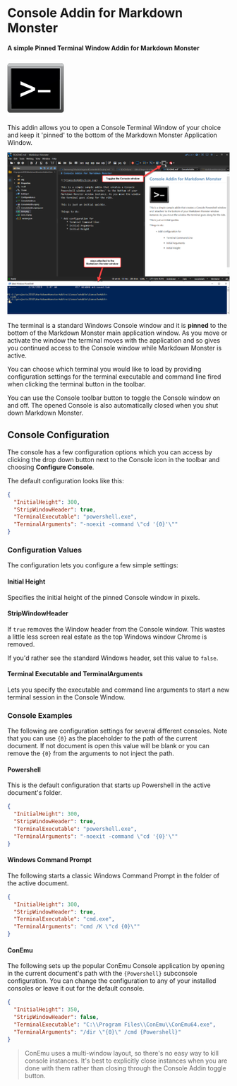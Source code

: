 # Console Addin for Markdown Monster
#### A simple Pinned Terminal Window Addin for Markdown Monster

![](ConsoleAddin/icon.png)

This addin allows you to open a Console Terminal Window of your choice and keep it 'pinned' to the bottom of the Markdown Monster Application Window.

![](Screenshot.png)

The terminal is a standard Windows Console window and it is **pinned** to the bottom of the Markdown Monster main application window. As you move or activate the window the terminal moves with the application and so gives you continued access to the Console window while Markdown Monster is active.

You can choose which terminal you would like to load by providing configuration settings for the terminal executable and command line fired when clicking the terminal button in the toolbar.

You can use the Console toolbar button to toggle the Console window on and off. The opened Console is also automatically closed when you shut down Markdown Monster.

## Console Configuration
The console has a few configuration options which you can access by clicking the drop down button next to the Console icon in the toolbar and choosing **Configure Console**.

The default configuration looks like this:

```json
{
  "InitialHeight": 300,
  "StripWindowHeader": true,
  "TerminalExecutable": "powershell.exe",
  "TerminalArguments": "-noexit -command \"cd '{0}'\""
}
```

### Configuration Values
The configuration lets you configure a few simple settings:

#### Initial Height
Specifies the initial height of the pinned Console window in pixels.

#### StripWindowHeader
If `true` removes the Window header from the Console window. This wastes a little less screen real estate as the top Windows window Chrome is removed. 

If you'd rather see the standard Windows header, set this value to `false`.

#### Terminal Executable and TerminalArguments
Lets you specify the executable and command line arguments to start a new terminal session in the Console Window.

### Console Examples
The following are configuration settings for several different consoles. Note that you can use `{0}` as the placeholder to the path of the current document. If not document is open this value will be blank or you can remove the `{0}` from the arguments to not inject the path.

#### Powershell
This is the default configuration that starts up Powershell in the active document's folder.

```json
{
  "InitialHeight": 300,
  "StripWindowHeader": true,
  "TerminalExecutable": "powershell.exe",
  "TerminalArguments": "-noexit -command \"cd '{0}'\""
}
```

#### Windows Command Prompt
The following starts a classic Windows Command Prompt in the folder of the active document.

```json
{
  "InitialHeight": 300,
  "StripWindowHeader": true,
  "TerminalExecutable": "cmd.exe",
  "TerminalArguments": "cmd /K \"cd {0}\""
}
```
  
#### ConEmu
The following sets up the popular ConEmu Console application by opening in the current document's path with the `{Powershell}` subconsole configuration. You can change the configuration to any of your installed consoles or leave it out for the default console.

```json
{
  "InitialHeight": 350,
  "StripWindowHeader": false,
  "TerminalExecutable": "C:\\Program Files\\ConEmu\\ConEmu64.exe",
  "TerminalArguments": "/dir \"{0}\" /cmd {Powershell}"
}
```

> ConEmu uses a multi-window layout, so there's no easy way to kill console instances. It's best to explicitly close instances when you are done with them rather than closing through the Console Addin toggle button.

